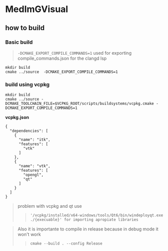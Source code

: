 # MedImGVisual

## how to build

### Basic build
> `-DCMAKE_EXPORT_COMPILE_COMMANDS=1` used for exporting compile_commands.json for the clangd lsp

```
mkdir build
cmake ../source  -DCMAKE_EXPORT_COMPILE_COMMANDS=1
```

### build using vcpkg
```
mkdir build
cmake ../source -DCMAKE_TOOLCHAIN_FILE=$VCPKG_ROOT/scripts/buildsystems/vcpkg.cmake -DCMAKE_EXPORT_COMPILE_COMMANDS=1
```
**vcpkg.json**
```
{
  "dependencies": [
    {
      "name": "itk",
      "features": [
        "vtk"
      ]
    },
    {
      "name": "vtk",
      "features": [
        "opengl",
        "qt"
      ]
    }
  ]
}
```

> problem with vcpkg and qt use 
>
>> ```'/vcpkg/installed/x64-windows/tools/Qt6/bin/windeployqt.exe ./{execuable}' for importing apropiate libraries ```


> Also it is importante to compile in release because in debug mode it won't work 
>> ```cmake --build . --config Release```

